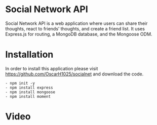 # Social Network API
Social Network API is a web application where users can share their thoughts, react to friends’ thoughts, and create a friend list. It uses Express.js for routing, a MongoDB database, and the Mongoose ODM.


# Installation
In order to install this application please visit https://github.com/OscarH1025/socialnet and download the code.

    - npm init -y
    - npm install express
    - npm install mongoose
    - npm install moment

#  Video



